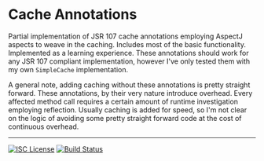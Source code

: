 Cache Annotations
=================
Partial implementation of JSR 107 cache annotations employing AspectJ aspects to weave in the caching. Includes most
of the basic functionality. Implemented as a learning experience. These annotations should
work for any JSR 107 compliant implementation, however I've only tested them with my own `SimpleCache` implementation.

A general note, adding caching without these annotations is pretty straight forward. These annotations, by their very
nature introduce overhead. Every affected method call requires a certain amount of runtime investigation employing
reflection.  Usually caching is added for speed, so I'm not clear on the logic of avoiding some pretty straight forward
code at the cost of continuous overhead.

-----
[![ISC License](http://shields-nwillc.rhcloud.com/shield/tldrlegal?package=ISC)](http://shields-nwillc.rhcloud.com/homepage/tldrlegal?package=ISC)
[![Build Status](http://shields-nwillc.rhcloud.com/shield/travis-ci?path=nwillc&package=cache-annotations)](http://shields-nwillc.rhcloud.com/homepage/travis-ci?path=nwillc&package=cache-annotations)

